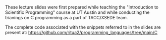 These lecture slides were first prepared while teaching the "Introduction to Scientific Programming" course at UT Austin and while conducting the trianings on C programming as a part of TACC/XSEDE team.

The complete code associated with the snippets referred to in the slides are present at: https://github.com/ritua2/programming_languages/tree/main/C 
